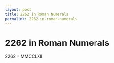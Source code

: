 ```yaml
---
layout: post
title: 2262 in Roman Numerals
permalink: 2262-in-roman-numerals
---
```


# 2262 in Roman Numerals

2262 = MMCCLXII
